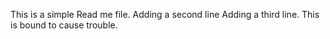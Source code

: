  This is a simple Read me file.
 Adding a second line
 Adding a third line.
 This is bound to cause trouble.